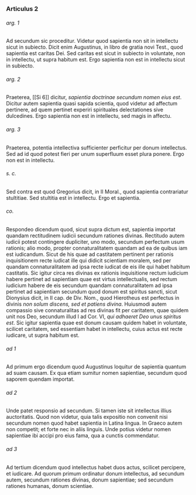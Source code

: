 ### Articulus 2

###### arg. 1
Ad secundum sic proceditur. Videtur quod sapientia non sit in intellectu sicut in subiecto. Dicit enim Augustinus, in libro de gratia novi Test., quod sapientia est caritas Dei. Sed caritas est sicut in subiecto in voluntate, non in intellectu, ut supra habitum est. Ergo sapientia non est in intellectu sicut in subiecto.

###### arg. 2
Praeterea, [[Si 6]] dicitur, *sapientia doctrinae secundum nomen eius est*. Dicitur autem sapientia quasi sapida scientia, quod videtur ad affectum pertinere, ad quem pertinet experiri spirituales delectationes sive dulcedines. Ergo sapientia non est in intellectu, sed magis in affectu.

###### arg. 3
Praeterea, potentia intellectiva sufficienter perficitur per donum intellectus. Sed ad id quod potest fieri per unum superfluum esset plura ponere. Ergo non est in intellectu.

###### s. c.
Sed contra est quod Gregorius dicit, in II Moral., quod sapientia contrariatur stultitiae. Sed stultitia est in intellectu. Ergo et sapientia.

###### co.
Respondeo dicendum quod, sicut supra dictum est, sapientia importat quandam rectitudinem iudicii secundum rationes divinas. Rectitudo autem iudicii potest contingere dupliciter, uno modo, secundum perfectum usum rationis; alio modo, propter connaturalitatem quandam ad ea de quibus iam est iudicandum. Sicut de his quae ad castitatem pertinent per rationis inquisitionem recte iudicat ille qui didicit scientiam moralem, sed per quandam connaturalitatem ad ipsa recte iudicat de eis ille qui habet habitum castitatis. Sic igitur circa res divinas ex rationis inquisitione rectum iudicium habere pertinet ad sapientiam quae est virtus intellectualis, sed rectum iudicium habere de eis secundum quandam connaturalitatem ad ipsa pertinet ad sapientiam secundum quod donum est spiritus sancti, sicut Dionysius dicit, in II cap. de Div. Nom., quod Hierotheus est perfectus in divinis *non solum discens, sed et patiens divina*. Huiusmodi autem compassio sive connaturalitas ad res divinas fit per caritatem, quae quidem unit nos Deo, secundum illud I ad Cor. VI, *qui adhaeret Deo unus spiritus est*. Sic igitur sapientia quae est donum causam quidem habet in voluntate, scilicet caritatem, sed essentiam habet in intellectu, cuius actus est recte iudicare, ut supra habitum est.

###### ad 1
Ad primum ergo dicendum quod Augustinus loquitur de sapientia quantum ad suam causam. Ex qua etiam sumitur nomen sapientiae, secundum quod saporem quendam importat.

###### ad 2
Unde patet responsio ad secundum. Si tamen iste sit intellectus illius auctoritatis. Quod non videtur, quia talis expositio non convenit nisi secundum nomen quod habet sapientia in Latina lingua. In Graeco autem non competit; et forte nec in aliis linguis. Unde potius videtur nomen sapientiae ibi accipi pro eius fama, qua a cunctis commendatur.

###### ad 3
Ad tertium dicendum quod intellectus habet duos actus, scilicet percipere, et iudicare. Ad quorum primum ordinatur donum intellectus, ad secundum autem, secundum rationes divinas, donum sapientiae; sed secundum rationes humanas, donum scientiae.

